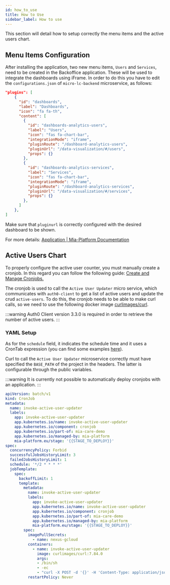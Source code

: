 ```yaml
---
id: how_to_use
title: How to Use
sidebar_label: How to use
---
```

This section will detail how to setup correctly the menu items and the active users chart.

## Menu Items Configuration

After installing the application, two new menu items, `Users` and `Services`, need to be created in the Backoffice application. These will be used to integrate the dashboards using iFrame. 
In order to do this you have to edit the `configurations.json`  of `micro-lc-backend` microservice, as follows:


```json
"plugins": [
    {
      "id": "dashboards",
      "label": "Dashboards",
      "icon": "fa fa-th",
      "content": [
        {
          "id": "dashboards-analytics-users",
          "label": "Users",
          "icon": "fas fa-chart-bar",
          "integrationMode": "iframe",
          "pluginRoute": "/dashboard-analytics-users",
          "pluginUrl": "/data-visualization/#/users",
          "props": {}
        },
        {
          "id": "dashboards-analytics-services",
          "label": "Services",
          "icon": "fas fa-chart-bar",
          "integrationMode": "iframe",
          "pluginRoute": "/dashboard-analytics-services",
          "pluginUrl": "/data-visualization/#/services",
          "props": {}
        },
      ]
    },
]
```

Make sure that `pluginurl` is correctly configured with the desired dashboard to be shown.

For more details: [Application | Mia-Platform Documentation](../../runtime_suite/backoffice/overview)

## Active Users Chart

To properly configure the active user counter, you must manually create a cronjob.
In this regard you can follow the following guide: [Create and Manage Cronjobs.](../../development_suite/api-console/api-design/jobs-cronjob)

The cronjob is used to call the `Active User Updater` micro service, which communicates with `auth0-client` to get a list of active users and update the crud `active-users`.
To do this, the cronjob needs to be able to make curl calls, so we need to use the following docker image [curlimages/curl](https://hub.docker.com/r/curlimages/curl).

:::warning
Auth0 Client version 3.3.0 is required in order to retrieve the number of active users.
:::

### YAML Setup

As for the `schedule` field, it indicates the schedule time and it uses a CronTab expression (you can find some examples [here](https://crontab.guru/examples.html)).

Curl to call the `Active User Updater` microservice correctly must have specified the `BASE_PATH` of the project in the headers. The latter is configurable through the public variables.


:::warning
It is currently not possible to automatically deploy cronjobs with an application.
:::


```yaml
apiVersion: batch/v1
kind: CronJob
metadata:
  name: invoke-active-user-updater
  labels:
    app: invoke-active-user-updater
    app.kubernetes.io/name: invoke-active-user-updater
    app.kubernetes.io/component: cronjob
    app.kubernetes.io/part-of: mia-care-demo
    app.kubernetes.io/managed-by: mia-platform
    mia-platform.eu/stage: '{{STAGE_TO_DEPLOY}}'
spec:
  concurrencyPolicy: Forbid
  successfulJobsHistoryLimit: 3
  failedJobsHistoryLimit: 1
  schedule: '*/2 * * * *'
  jobTemplate:
    spec:
      backoffLimit: 1
      template:
        metadata:
          name: invoke-active-user-updater
          labels:
            app: invoke-active-user-updater
            app.kubernetes.io/name: invoke-active-user-updater
            app.kubernetes.io/component: cronjob
            app.kubernetes.io/part-of: mia-care-demo
            app.kubernetes.io/managed-by: mia-platform
            mia-platform.eu/stage: '{{STAGE_TO_DEPLOY}}'
        spec:
          imagePullSecrets:
            - name: nexus-gcloud
          containers:
            - name: invoke-active-user-updater
              image: curlimages/curl:7.84.0
              args:
              - /bin/sh
              - -ec
              - "curl -X POST -d '{}' -H 'Content-Type: application/json' -H 'x-forwarded-host: {{BASE_PATH}}' \"http://active-user-updater/update-active-users\""
          restartPolicy: Never
```
